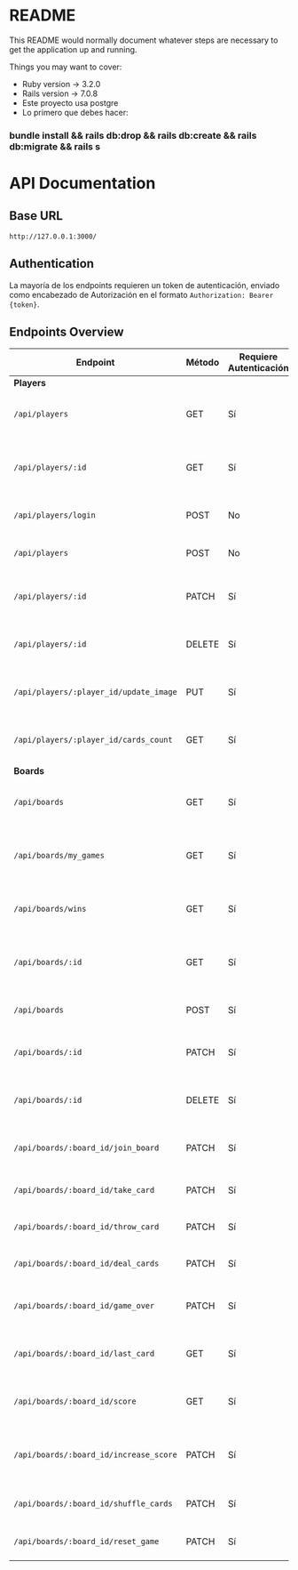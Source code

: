 # README

This README would normally document whatever steps are necessary to get the
application up and running.

Things you may want to cover:

* Ruby version -> 3.2.0
* Rails version -> 7.0.8
* Este proyecto usa postgre
* Lo primero que debes hacer:
 ### bundle install && rails db:drop && rails db:create && rails db:migrate && rails s

# API Documentation

## Base URL
`http://127.0.0.1:3000/`

## Authentication
La mayoría de los endpoints requieren un token de autenticación, enviado como encabezado de Autorización en el formato `Authorization: Bearer {token}`. 

## Endpoints Overview

| Endpoint                                          | Método | Requiere Autenticación | JSON de Envío                            | JSON de Respuesta                                | Descripción                                  |
|---------------------------------------------------|--------|------------------------|------------------------------------------|--------------------------------------------------|----------------------------------------------|
| **Players**                                       |        |                        |                                          |                                                  |                                              |
| `/api/players`                                    | GET    | Sí                     | N/A                                      | `{ players: [ {id, token}, {...} ] }`           | Devuelve una lista de todos los jugadores.    |
| `/api/players/:id`                                | GET    | Sí                     | N/A                                      | `{ player: {...}, image_url: 'URL', deck: [...] }` | Devuelve información detallada sobre un jugador. |
| `/api/players/login`                              | POST   | No                     | `{ player: {email, password} }`         | `{ id, token }`                                  | Inicia sesión de un jugador.                 |
| `/api/players`                                    | POST   | No                     | `{ player: {name, password, email, nickname} }` | `{ player: {...}, image_url: 'URL' }`       | Crea un nuevo jugador.                       |
| `/api/players/:id`                                | PATCH  | Sí                     | `{ player: {current_password, new_password} }` | `{ player: {...} }`                          | Actualiza la información de un jugador.      |
| `/api/players/:id`                                | DELETE | Sí                     | N/A                                      | `{ message: "Se eliminó el jugador correctamente" }` | Elimina un jugador.                          |
| `/api/players/:player_id/update_image`            | PUT    | Sí                     | `{ image: {file} }`                      | `{ data: {id, token}, image_url: 'URL' }`        | Actualiza la imagen de perfil de un jugador. |
| `/api/players/:player_id/cards_count`             | GET    | Sí                     | N/A                                      | `{ count: 5 }`                                  | Devuelve la cantidad de cartas de un jugador.|
| **Boards**                                        |        |                        |                                          |                                                  |                                              |
| `/api/boards`                                     | GET    | Sí                     | N/A                                      | `{ boards: [ {...}, {...} ] }`                   | Devuelve una lista de todos los tableros.    |
| `/api/boards/my_games`                            | GET    | Sí                     | N/A                                      | `{ boards: [ {...}, {...} ] }`                   | Devuelve los tableros en los que el jugador está participando. |
| `/api/boards/wins`                                | GET    | Sí                     | N/A                                      | `{ boards: [ {...}, {...} ] }`                   | Devuelve los tableros ganados por el jugador. |
| `/api/boards/:id`                                 | GET    | Sí                     | N/A                                      | `{ board: {...}, deck: [...] }`                   | Devuelve información detallada sobre un tablero. |
| `/api/boards`                                     | POST   | Sí                     | `{ board: {player1_id, board_name} }`   | `{ board: {...} }`                               | Crea un nuevo tablero.                       |
| `/api/boards/:id`                                 | PATCH  | Sí                     | `{ board: {winner, player1, player2} }` | `{ board: {...} }`                               | Actualiza la información de un tablero.      |
| `/api/boards/:id`                                 | DELETE | Sí                     | N/A                                      | `{ message: "Se destruyó el tablero correctamente" }` | Elimina un tablero.                          |
| `/api/boards/:board_id/join_board`                | PATCH  | Sí                     | `{ board: {player2_id} }`               | `{ messages: 'Te has unido a la partida exitosamente' }` | Unirse a un tablero.                        |
| `/api/boards/:board_id/take_card`                | PATCH  | Sí                     | `{ board: {player_id} }`                 | `{ card: {...} }`                                | Tomar una carta del tablero.                 |
| `/api/boards/:board_id/throw_card`               | PATCH  | Sí                     | `{ board: {player_id, card_url} }`      | `{ message: 'URL de la carta' }`                | Tirar una carta al tablero.                  |
| `/api/boards/:board_id/deal_cards`               | PATCH  | Sí                     | N/A                                      | `{}`                                             | Repartir cartas a los jugadores.             |
| `/api/boards/:board_id/game_over`                | PATCH  | Sí                     | `{ board: {winner_id} }`                | `{ message: 'Ganador' }`                        | Finalizar el juego y declarar un ganador.    |
| `/api/boards/:board_id/last_card`                | GET    | Sí                     | N/A                                      | `{ url: 'URL de la última carta' }`             | Obtener la última carta tirada en el tablero. |
| `/api/boards/:board_id/score`                    | GET    | Sí                     | N/A                                      | `{ scores: [ {id, nickname, score}, {...} ] }`  | Obtener la puntuación de los jugadores.      |
| `/api/boards/:board_id/increase_score`           | PATCH  | Sí                     | `{ board: {player_id} }`                | `{ message: 'Puntuación incrementada correctamente' }` | Incrementar la puntuación de un jugador.    |
| `/api/boards/:board_id/shuffle_cards`            | PATCH  | Sí                     | N/A                                      | `{ deck: [...cartas barajadas...] }`            | Barajar las cartas del tablero.              |
| `/api/boards/:board_id/reset_game`               | PATCH  | Sí                     | N/A                                      | `{}`                                             | Reiniciar el juego y los tableros.          |


